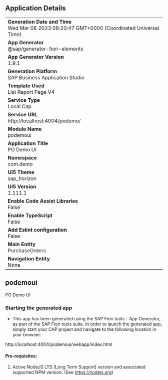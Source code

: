 ## Application Details
|               |
| ------------- |
|**Generation Date and Time**<br>Wed Mar 08 2023 08:20:47 GMT+0000 (Coordinated Universal Time)|
|**App Generator**<br>@sap/generator-fiori-elements|
|**App Generator Version**<br>1.9.1|
|**Generation Platform**<br>SAP Business Application Studio|
|**Template Used**<br>List Report Page V4|
|**Service Type**<br>Local Cap|
|**Service URL**<br>http://localhost:4004/podemo/
|**Module Name**<br>podemoui|
|**Application Title**<br>PO Demo UI|
|**Namespace**<br>com.demo|
|**UI5 Theme**<br>sap_horizon|
|**UI5 Version**<br>1.111.1|
|**Enable Code Assist Libraries**<br>False|
|**Enable TypeScript**<br>False|
|**Add Eslint configuration**<br>False|
|**Main Entity**<br>PurchaseOrders|
|**Navigation Entity**<br>None|

## podemoui

PO Demo UI

### Starting the generated app

-   This app has been generated using the SAP Fiori tools - App Generator, as part of the SAP Fiori tools suite.  In order to launch the generated app, simply start your CAP project and navigate to the following location in your browser:

http://localhost:4004/podemoui/webapp/index.html

#### Pre-requisites:

1. Active NodeJS LTS (Long Term Support) version and associated supported NPM version.  (See https://nodejs.org)


